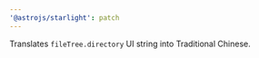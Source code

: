 ```yaml
---
'@astrojs/starlight': patch
---
```


Translates `fileTree.directory` UI string into Traditional Chinese.
